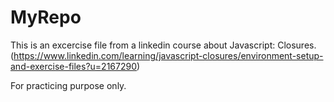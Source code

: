 # MyRepo

This is an excercise file from a linkedin course about Javascript: Closures. 
(https://www.linkedin.com/learning/javascript-closures/environment-setup-and-exercise-files?u=2167290)

For practicing purpose only.
